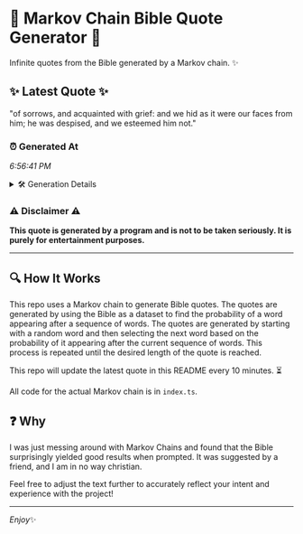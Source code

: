 # 📖 Markov Chain Bible Quote Generator 📖

Infinite quotes from the Bible generated by a Markov chain. ✨

## ✨ Latest Quote ✨
"of sorrows, and acquainted with grief: and we hid as it were our faces from him; he was despised, and we esteemed him not."

### ⏰ Generated At
*6:56:41 PM*

<details>
    <summary>🛠️ Generation Details</summary>
    <p>
        <strong>🌱 Seed:</strong> of<br>
        <strong>🔄 Iterations:</strong> 23<br>
        <strong>📜 Context History:</strong><br>[ of ]: sorrows,<br>[ of, sorrows, ]: and<br>[ of, sorrows,, and ]: acquainted<br>[ of, sorrows,, and, acquainted ]: with<br>[ of, sorrows,, and, acquainted, with ]: grief:<br>[ of, sorrows,, and, acquainted, with, grief: ]: and<br>[ sorrows,, and, acquainted, with, grief:, and ]: we<br>[ and, acquainted, with, grief:, and, we ]: hid<br>[ acquainted, with, grief:, and, we, hid ]: as<br>[ with, grief:, and, we, hid, as ]: it<br>[ grief:, and, we, hid, as, it ]: were<br>[ and, we, hid, as, it, were ]: our<br>[ we, hid, as, it, were, our ]: faces<br>[ hid, as, it, were, our, faces ]: from<br>[ as, it, were, our, faces, from ]: him;<br>[ it, were, our, faces, from, him; ]: he<br>[ were, our, faces, from, him;, he ]: was<br>[ our, faces, from, him;, he, was ]: despised,<br>[ faces, from, him;, he, was, despised, ]: and<br>[ from, him;, he, was, despised,, and ]: we<br>[ him;, he, was, despised,, and, we ]: esteemed<br>[ he, was, despised,, and, we, esteemed ]: him<br>[ was, despised,, and, we, esteemed, him ]: not.<br>
    </p>
</details>

### ⚠️ Disclaimer ⚠️
**This quote is generated by a program and is not to be taken seriously. It is purely for entertainment purposes.**

---

## 🔍 How It Works

This repo uses a Markov chain to generate Bible quotes. The quotes are generated by using the Bible as a dataset to find the probability of a word appearing after a sequence of words. The quotes are generated by starting with a random word and then selecting the next word based on the probability of it appearing after the current sequence of words. This process is repeated until the desired length of the quote is reached.

This repo will update the latest quote in this README every 10 minutes. ⏳

All code for the actual Markov chain is in `index.ts`.

## ❓ Why

I was just messing around with Markov Chains and found that the Bible surprisingly yielded good results when prompted. 
It was suggested by a friend, and I am in no way christian.

Feel free to adjust the text further to accurately reflect your intent and experience with the project!

---

*Enjoy*✨
